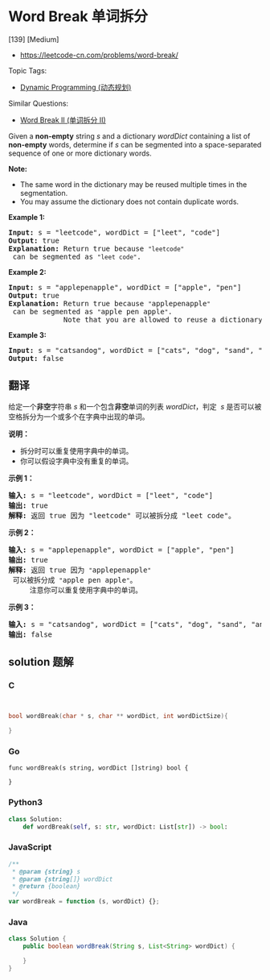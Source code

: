 # Word Break 单词拆分

[139] [Medium]

- https://leetcode-cn.com/problems/word-break/

Topic Tags:

- [Dynamic Programming (动态规划)](https://leetcode-cn.com/tag/dynamic-programming/)

Similar Questions:

- [Word Break II (单词拆分 II)](https://leetcode-cn.com/problems/word-break-ii/)

Given a **non-empty** string _s_ and a dictionary _wordDict_ containing a list of **non-empty** words, determine if _s_ can be segmented into a space-separated sequence of one or more dictionary words.

**Note:**

- The same word in the dictionary may be reused multiple times in the segmentation.
- You may assume the dictionary does not contain duplicate words.

**Example 1:**

<pre><strong>Input:</strong> s = "leetcode", wordDict = ["leet", "code"]
<strong>Output:</strong> true
<strong>Explanation:</strong> Return true because <code>"leetcode"</code> can be segmented as <code>"leet code"</code>.
</pre>

**Example 2:**

<pre><strong>Input:</strong> s = "applepenapple", wordDict = ["apple", "pen"]
<strong>Output:</strong> true
<strong>Explanation:</strong> Return true because <code>"</code>applepenapple<code>"</code> can be segmented as <code>"</code>apple pen apple<code>"</code>.
&nbsp;            Note that you are allowed to reuse a dictionary word.
</pre>

**Example 3:**

<pre><strong>Input:</strong> s = "catsandog", wordDict = ["cats", "dog", "sand", "and", "cat"]
<strong>Output:</strong> false
</pre>

## 翻译

给定一个**非空**字符串 _s_ 和一个包含**非空**单词的列表 _wordDict_，判定  *s* 是否可以被空格拆分为一个或多个在字典中出现的单词。

**说明：**

- 拆分时可以重复使用字典中的单词。
- 你可以假设字典中没有重复的单词。

**示例 1：**

<pre><strong>输入:</strong> s = "leetcode", wordDict = ["leet", "code"]
<strong>输出:</strong> true
<strong>解释:</strong> 返回 true 因为 "leetcode" 可以被拆分成 "leet code"。
</pre>

**示例 2：**

<pre><strong>输入:</strong> s = "applepenapple", wordDict = ["apple", "pen"]
<strong>输出:</strong> true
<strong>解释:</strong> 返回 true 因为 <code>"</code>applepenapple<code>"</code> 可以被拆分成 <code>"</code>apple pen apple<code>"</code>。
&nbsp;    注意你可以重复使用字典中的单词。
</pre>

**示例 3：**

<pre><strong>输入:</strong> s = "catsandog", wordDict = ["cats", "dog", "sand", "and", "cat"]
<strong>输出:</strong> false
</pre>

## solution 题解

### C

```c


bool wordBreak(char * s, char ** wordDict, int wordDictSize){

}
```

### Go

```golang
func wordBreak(s string, wordDict []string) bool {

}
```

### Python3

```python
class Solution:
    def wordBreak(self, s: str, wordDict: List[str]) -> bool:
```

### JavaScript

```javascript
/**
 * @param {string} s
 * @param {string[]} wordDict
 * @return {boolean}
 */
var wordBreak = function (s, wordDict) {};
```

### Java

```java
class Solution {
    public boolean wordBreak(String s, List<String> wordDict) {

    }
}
```
